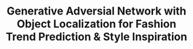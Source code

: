 ---
title: "Generative Adversial Network with Object Localization for Fashion Trend Prediction & Style Inspiration"
excerpt: ""
collection: projects
paperurl: "/files/comp4901j_paper.pdf"
codeurl: "https://github.com/itsuncheng/fashion_gan"
slidesurl: "/files/comp4901j_slides"
description: "Research project for the course, Deep Learning in Computer Vision, at HKUST. In this work we use Generative Adversarial Networks (GAN) with Faster R-CNN to create predictive fashion samples from the data collected from multiple sources of recent high-fashion catwalks. With sufficient amount of training, we found that the DCGAN model is able to output a set of images resembling a model walking on a catwalk with newly proposed patterns as the clothing design as our final product."
---